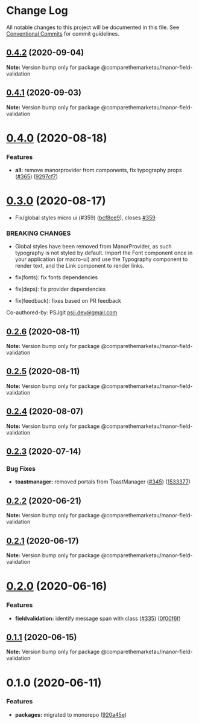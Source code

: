 # Change Log

All notable changes to this project will be documented in this file.
See [Conventional Commits](https://conventionalcommits.org) for commit guidelines.

## [0.4.2](https://github.com/comparethemarketau/manor-react/compare/@comparethemarketau/manor-field-validation@0.4.1...@comparethemarketau/manor-field-validation@0.4.2) (2020-09-04)

**Note:** Version bump only for package @comparethemarketau/manor-field-validation





## [0.4.1](https://github.com/comparethemarketau/manor-react/compare/@comparethemarketau/manor-field-validation@0.4.0...@comparethemarketau/manor-field-validation@0.4.1) (2020-09-03)

**Note:** Version bump only for package @comparethemarketau/manor-field-validation





# [0.4.0](https://github.com/comparethemarketau/manor-react/compare/@comparethemarketau/manor-field-validation@0.3.0...@comparethemarketau/manor-field-validation@0.4.0) (2020-08-18)


### Features

* **all:** remove manorprovider from components, fix typography props ([#365](https://github.com/comparethemarketau/manor-react/issues/365)) ([9297cf7](https://github.com/comparethemarketau/manor-react/commit/9297cf72e8a7fe8762ec0dadf07d026aa88cbb44))





# [0.3.0](https://github.com/comparethemarketau/manor-react/compare/@comparethemarketau/manor-field-validation@0.2.6...@comparethemarketau/manor-field-validation@0.3.0) (2020-08-17)


* Fix/global styles micro ui (#359) ([bcf8ce9](https://github.com/comparethemarketau/manor-react/commit/bcf8ce92ba170a51113a4022728da22f47a6a768)), closes [#359](https://github.com/comparethemarketau/manor-react/issues/359)


### BREAKING CHANGES

* Global styles have been removed from ManorProvider, as such typography is not
styled by default. Import the Font component once in your application (or macro-ui) and use the
Typography component to render text, and the Link component to render links.

* fix(fonts): fix fonts dependencies

* fix(deps): fix provider dependencies

* fix(feedback): fixes based on PR feedback

Co-authored-by: PSJgit <psjj.dev@gmail.com>





## [0.2.6](https://github.com/comparethemarketau/manor-react/compare/@comparethemarketau/manor-field-validation@0.2.5...@comparethemarketau/manor-field-validation@0.2.6) (2020-08-11)

**Note:** Version bump only for package @comparethemarketau/manor-field-validation





## [0.2.5](https://github.com/comparethemarketau/manor-react/compare/@comparethemarketau/manor-field-validation@0.2.4...@comparethemarketau/manor-field-validation@0.2.5) (2020-08-11)

**Note:** Version bump only for package @comparethemarketau/manor-field-validation





## [0.2.4](https://github.com/comparethemarketau/manor-react/compare/@comparethemarketau/manor-field-validation@0.2.3...@comparethemarketau/manor-field-validation@0.2.4) (2020-08-07)

**Note:** Version bump only for package @comparethemarketau/manor-field-validation





## [0.2.3](https://github.com/comparethemarketau/manor-react/compare/@comparethemarketau/manor-field-validation@0.2.2...@comparethemarketau/manor-field-validation@0.2.3) (2020-07-14)


### Bug Fixes

* **toastmanager:** removed portals from ToastManager ([#345](https://github.com/comparethemarketau/manor-react/issues/345)) ([1533377](https://github.com/comparethemarketau/manor-react/commit/1533377910e9cbac266abe24fae1ee42eba4c52f))





## [0.2.2](https://github.com/comparethemarketau/manor-react/compare/@comparethemarketau/manor-field-validation@0.2.1...@comparethemarketau/manor-field-validation@0.2.2) (2020-06-21)

**Note:** Version bump only for package @comparethemarketau/manor-field-validation





## [0.2.1](https://github.com/comparethemarketau/manor-react/compare/@comparethemarketau/manor-field-validation@0.2.0...@comparethemarketau/manor-field-validation@0.2.1) (2020-06-17)

**Note:** Version bump only for package @comparethemarketau/manor-field-validation





# [0.2.0](https://github.com/comparethemarketau/manor-react/compare/@comparethemarketau/manor-field-validation@0.1.1...@comparethemarketau/manor-field-validation@0.2.0) (2020-06-16)


### Features

* **fieldvalidation:** identify message span with class ([#335](https://github.com/comparethemarketau/manor-react/issues/335)) ([0f00f6f](https://github.com/comparethemarketau/manor-react/commit/0f00f6f536dee4238782e5e63a4ff77bcb07fdaf))





## [0.1.1](https://github.com/comparethemarketau/manor-react/compare/@comparethemarketau/manor-field-validation@0.1.0...@comparethemarketau/manor-field-validation@0.1.1) (2020-06-15)

**Note:** Version bump only for package @comparethemarketau/manor-field-validation





# 0.1.0 (2020-06-11)


### Features

* **packages:** migrated to monorepo ([920a45e](https://github.com/comparethemarketau/manor-react/commit/920a45ec4b40a19de32f39f29693cbe1b1f314ae))

